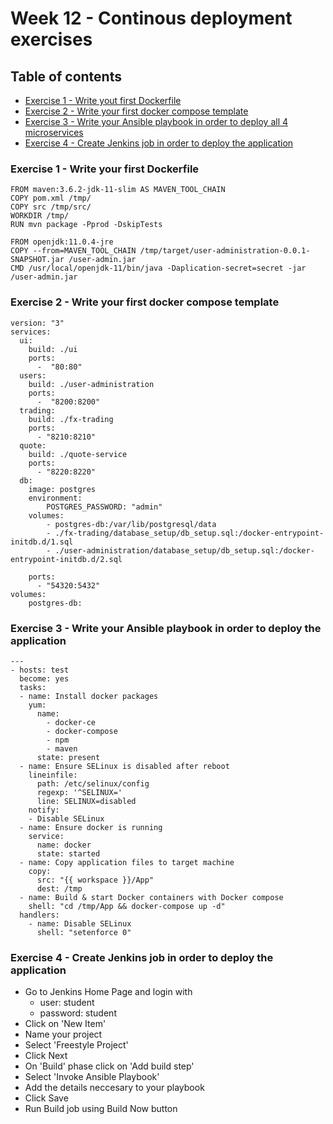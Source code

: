 # Week 12 - Continous deployment exercises

## Table of contents

- [Exercise 1 - Write yout first Dockerfile](#exercise-1---write-your-first-dockerfile)
- [Exercise 2 - Write your first docker compose template](#exercise-2---write-your-first-docker-compose-template)
- [Exercise 3 - Write your Ansible playbook in order to deploy all 4 microservices](#exercise-3---write-your-ansible-playbook-in-order-to-deploy-the-application)
- [Exercise 4 - Create Jenkins job in order to deploy the application](#exercise-4---create-jenkins-job-in-order-to-deploy-the-application)
### Exercise 1 - Write your first Dockerfile

```
FROM maven:3.6.2-jdk-11-slim AS MAVEN_TOOL_CHAIN
COPY pom.xml /tmp/
COPY src /tmp/src/
WORKDIR /tmp/
RUN mvn package -Pprod -DskipTests

FROM openjdk:11.0.4-jre
COPY --from=MAVEN_TOOL_CHAIN /tmp/target/user-administration-0.0.1-SNAPSHOT.jar /user-admin.jar
CMD /usr/local/openjdk-11/bin/java -Daplication-secret=secret -jar /user-admin.jar
```

### Exercise 2 - Write your first docker compose template

```
version: "3"
services:
  ui:
    build: ./ui
    ports: 
      -  "80:80"
  users:
    build: ./user-administration
    ports: 
      -  "8200:8200"
  trading: 
    build: ./fx-trading
    ports:
      - "8210:8210"
  quote:
    build: ./quote-service
    ports:
      - "8220:8220"
  db:
    image: postgres
    environment:
        POSTGRES_PASSWORD: "admin"
    volumes:
        - postgres-db:/var/lib/postgresql/data
        - ./fx-trading/database_setup/db_setup.sql:/docker-entrypoint-initdb.d/1.sql
        - ./user-administration/database_setup/db_setup.sql:/docker-entrypoint-initdb.d/2.sql

    ports:
      - "54320:5432"
volumes:
    postgres-db:
```

### Exercise 3 - Write your Ansible playbook in order to deploy the application

```
---
- hosts: test 
  become: yes 
  tasks:
  - name: Install docker packages
    yum:
      name:
        - docker-ce
        - docker-compose
        - npm
        - maven
      state: present 
  - name: Ensure SELinux is disabled after reboot
    lineinfile:
      path: /etc/selinux/config
      regexp: '^SELINUX='
      line: SELINUX=disabled
    notify: 
    - Disable SELinux
  - name: Ensure docker is running
    service:
      name: docker
      state: started
  - name: Copy application files to target machine
    copy:
      src: "{{ workspace }}/App"
      dest: /tmp
  - name: Build & start Docker containers with Docker compose
    shell: "cd /tmp/App && docker-compose up -d"
  handlers:
    - name: Disable SELinux
      shell: "setenforce 0"

```
### Exercise 4 - Create Jenkins job in order to deploy the application

- Go to Jenkins Home Page and login with
  - user: student
  - password: student
- Click on 'New Item'
- Name your project
- Select 'Freestyle Project'
- Click Next
- On 'Build' phase click on 'Add build step'
- Select 'Invoke Ansible Playbook'
- Add the details neccesary to your playbook
- Click Save
- Run Build job using Build Now button
